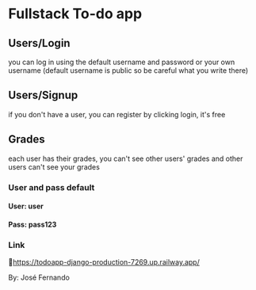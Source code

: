 # Fullstack To-do app

## Users/Login
you can log in using the default username and password or your own username (default username is public so be careful what you write there)
## Users/Signup
if you don't have a user, you can register by clicking login, it's free
## Grades
each user has their grades, you can't see other users' grades and other users can't see your grades



### User and pass default
#### User: user
#### Pass: pass123


### Link 
🔵<https://todoapp-django-production-7269.up.railway.app/>


By: José Fernando
